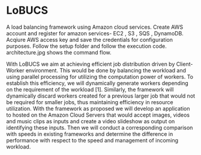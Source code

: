 # LoBUCS
A load balancing framework using Amazon cloud services.
Create AWS account and register for amazon services- EC2 , S3 , SQS , DynamoDB.
Acqiure AWS access key and save the credentials for configuration purposes.
Follow the setup folder and follow the execution code. architecture.jpg shows the command flow.

With LoBUCS we aim at achieving efficient job
distribution driven by Client-Worker environment. This
would be done by balancing the workload and using
parallel processing for utilizing the computation power of
workers.
To establish this efficiency, we will dynamically generate
workers depending on the requirement of the workload [1].
Similarly, the framework will dynamically discard workers
created for a previous larger job that would not be required
for smaller jobs, thus maintaining efficiency in resource
utilization. With the framework as proposed we will
develop an application to hosted on the Amazon Cloud
Servers that would accept images, videos and music clips
as inputs and create a video slideshow as output on
identifying these inputs. Then we will conduct a
corresponding comparison with speeds in existing
frameworks and determine the difference in performance
with respect to the speed and management of incoming
workload.

